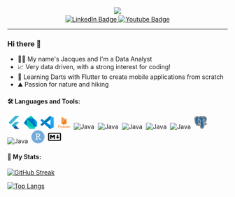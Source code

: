 <div id="header" align="center">
  <img src="https://media.giphy.com/media/v1.Y2lkPTc5MGI3NjExOTU2YThkY2RkNWFiYWFmOThkZWU5ZDFhMzdiYTQ0MmVmY2I3YjU2MyZlcD12MV9pbnRlcm5hbF9naWZzX2dpZklkJmN0PXM/HEPwfdu6T6svpPE1eN/giphy.gif" width="150"/>

<div id="badges">
  <a href="https://www.linkedin.com/in/jacques-hervochon-27448898/?locale=en_US">
    <img src="https://img.shields.io/badge/LinkedIn-blue?style=for-the-badge&logo=linkedin&logoColor=white" alt="LinkedIn Badge"/>
  </a>
  <a href="https://www.youtube.com/@jacqueshervochon5099/videos">
  <img src="https://img.shields.io/badge/YouTube-red?style=for-the-badge&logo=youtube&logoColor=white" alt="Youtube Badge"/>
  </a>
</div>
</div>  

--- 

### Hi there  👋
 
 - 👨‍💻 My name's Jacques and I'm a Data Analyst 
 - 📈 Very data driven, with a strong interest for coding! 
 - 💬 Learning Darts with Flutter to create mobile applications from scratch 
 - ⛰️ Passion for nature and hiking

#### 🛠️ Languages and Tools:
<div>
    <img src="https://github.com/devicons/devicon/blob/master/icons/flutter/flutter-original.svg" title="Flutter" alt="Java" width="30" height="30"/>&nbsp;
    <img src="https://github.com/devicons/devicon/blob/master/icons/dart/dart-original.svg" title="Dart" alt="Java" width="30" height="30"/>&nbsp;
    <img src="https://github.com/devicons/devicon/blob/master/icons/vscode/vscode-original.svg" title="VSCode" alt="Java" width="30" height="30"/>&nbsp;
    <img src="https://github.com/devicons/devicon/blob/master/icons/firebase/firebase-plain-wordmark.svg" title="Firebase" alt="Java" width="30" height="30"/>&nbsp;
    <img src="https://henriblancke.gallerycdn.vsassets.io/extensions/henriblancke/vscode-dbt-formatter/1.0.1/1586995554014/Microsoft.VisualStudio.Services.Icons.Default" title="dbt" alt="Java" width="30" height="30"/>&nbsp;
    <img src="https://avatars.githubusercontent.com/u/10746780?s=280&v=4" title="Redash" alt="Java" width="30" height="30"/>&nbsp;
    <img src="https://lh3.googleusercontent.com/SL-zhI5eLuR-P2Ei1dTgcpEMlBLDcx4enkHVLzqE2deyD7eXlhp3l8fliVMJd4JrceekY952chneRzUSmQeA" title="SuperQuery" alt="Java" width="30" height="30"/>&nbsp;
    <img src="https://upload.wikimedia.org/wikipedia/commons/thumb/c/c9/DataGrip.svg/1024px-DataGrip.svg.png" title="DataGrip" alt="Java" width="30" height="30"/>&nbsp;
    <img src="https://cdn.icon-icons.com/icons2/2699/PNG/512/google_bigquery_logo_icon_168150.png" title="BigQuery" alt="Java" width="30" height="30"/>&nbsp;
    <img src="https://github.com/devicons/devicon/blob/master/icons/postgresql/postgresql-original.svg" title="PostgreSQL" alt="Java" width="30" height="30"/>&nbsp;
    <img src="https://comunidadbioinfo.github.io/cdsb2021_workflows/img/shiny_1.png" title="RShiny" alt="Java" width="30" height="30"/>&nbsp;
    <img src="https://github.com/devicons/devicon/blob/master/icons/rstudio/rstudio-original.svg" title="RStudio" alt="Java" width="30" height="30"/>&nbsp;
    <img src="https://github.com/devicons/devicon/blob/master/icons/markdown/markdown-original.svg" title="Markdown" alt="Java" width="30" height="30"/>&nbsp;
  
#### 🚀 My Stats:
  
[![GitHub Streak](http://github-readme-streak-stats.herokuapp.com?user=jacquuouille&theme=blueberry-duo)](https://git.io/streak-stats)
  
[![Top Langs](https://github-readme-stats.vercel.app/api/top-langs/?username=jacquuouille&layout=compact)](https://github.com/anuraghazra/github-readme-stats)
